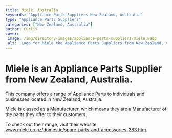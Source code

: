 ```yaml
---
title: Miele, Australia
keywords: "Appliance Parts Suppliers New Zealand, Australia"
type: "Appliance Parts Suppliers"
categories: ["New Zealand, Australia"]
author: Curtis
cover: 
 image: /img/directory-images/appliance-parts-suppliers/miele.webp
 alt: 'Logo for Miele the Appliance Parts Suppliers from New Zealand, Australia'
---
```


# Miele is an Appliance Parts Supplier from New Zealand, Australia.

This company offers a range of Appliance Parts to individuals and businesses located in New Zealand, Australia.

Miele is classed as a Manufacturer, which means they are a Manufacturer of the parts they offer to their customers.

To check out their range, visit their website www.miele.co.nz/domestic/spare-parts-and-accessories-383.htm.
